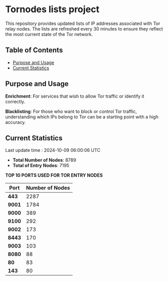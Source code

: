 # Tornodes lists project

This repository provides updated lists of IP addresses associated with Tor relay nodes. The lists are refreshed every 30 minutes to ensure they reflect the most current state of the Tor network.

## Table of Contents

- [Purpose and Usage](#purpose-and-usage)
- [Current Statistics](#current-statistics)


## Purpose and Usage

**Enrichment**: For services that wish to allow Tor traffic or identify it correctly.

**Blacklisting**: For those who want to block or control Tor traffic, understanding which IPs belong to Tor can be a starting point with a high accuracy.

## Current Statistics

Last update time : 2024-10-09 06:00:06 UTC

- **Total Number of Nodes**: 8789
- **Total of Entry Nodes**: 7195

**TOP 10 PORTS USED FOR TOR ENTRY NODES**

| **Port** | **Number of Nodes** |
|------|-----------------|
| **443**   | 2287  |
| **9001**   | 1784  |
| **9000**   | 389  |
| **9100**   | 292  |
| **9002**   | 173  |
| **8443**   | 170  |
| **9003**   | 103  |
| **8080**   | 88  |
| **80**   | 83  |
| **143**   | 80  |

